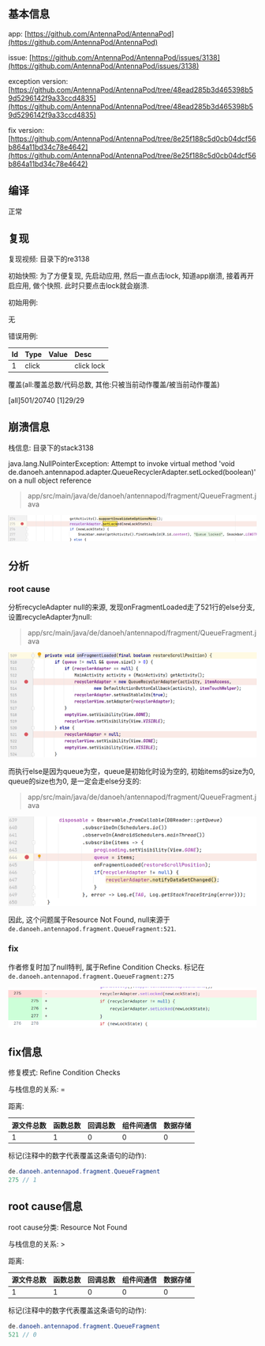 ## 基本信息

app: [https://github.com/AntennaPod/AntennaPod](https://github.com/AntennaPod/AntennaPod)

issue: [https://github.com/AntennaPod/AntennaPod/issues/3138](https://github.com/AntennaPod/AntennaPod/issues/3138)

exception version: [https://github.com/AntennaPod/AntennaPod/tree/48ead285b3d465398b59d5296142f9a33ccd4835](https://github.com/AntennaPod/AntennaPod/tree/48ead285b3d465398b59d5296142f9a33ccd4835)

fix version: [https://github.com/AntennaPod/AntennaPod/tree/8e25f188c5d0cb04dcf56b864a11bd34c78e4642](https://github.com/AntennaPod/AntennaPod/tree/8e25f188c5d0cb04dcf56b864a11bd34c78e4642)

## 编译

正常

## 复现

复现视频: 目录下的re3138

初始快照: 为了方便复现, 先启动应用, 然后一直点击lock, 知道app崩溃, 接着再开启应用, 做个快照. 此时只要点击lock就会崩溃.

初始用例: 

无

错误用例:

|Id|Type|Value|Desc|
|:----|:----|:----|:----|
|1|click|    |click lock|

覆盖(all:覆盖总数/代码总数, 其他:只被当前动作覆盖/被当前动作覆盖)

[all]501/20740 [1]29/29 

## 崩溃信息

栈信息: 目录下的stack3138

java.lang.NullPointerException: Attempt to invoke virtual method 'void de.danoeh.antennapod.adapter.QueueRecyclerAdapter.setLocked(boolean)' on a null object reference

> app/src/main/java/de/danoeh/antennapod/fragment/QueueFragment.java

![image-20220316135101073](README.assets/image-20220316135101073.png)

## 分析

### root cause

分析recycleAdapter null的来源, 发现onFragmentLoaded走了521行的else分支, 设置recycleAdapter为null:

> app/src/main/java/de/danoeh/antennapod/fragment/QueueFragment.java

![image-20220316135104608](README.assets/image-20220316135104608.png)

而执行else是因为queue为空，queue是初始化时设为空的, 初始items的size为0, queue的size也为0, 是一定会走else分支的:

> app/src/main/java/de/danoeh/antennapod/fragment/QueueFragment.java

![image-20220316135108693](README.assets/image-20220316135108693.png)

因此, 这个问题属于Resource Not Found, null来源于`de.danoeh.antennapod.fragment.QueueFragment:521`. 

### fix

作者修复时加了null特判, 属于Refine Condition Checks. 标记在`de.danoeh.antennapod.fragment.QueueFragment:275`

![image-20220406234619296](README.assets/image-20220406234619296.png)

## fix信息

修复模式: Refine Condition Checks

与栈信息的关系: =

距离:

|源文件总数|函数总数|回调总数|组件间通信|数据存储|
|:----|:----|:----|:----|:----|
|1|1|0|0|0|

标记(注释中的数字代表覆盖这条语句的动作):

```java
de.danoeh.antennapod.fragment.QueueFragment
275 // 1
```
## root cause信息

root cause分类: Resource Not Found

与栈信息的关系: >

距离:

|源文件总数|函数总数|回调总数|组件间通信|数据存储|
|:----|:----|:----|:----|:----|
|1|1|0|0|0|

标记(注释中的数字代表覆盖这条语句的动作):

```java
de.danoeh.antennapod.fragment.QueueFragment
521 // 0
```
